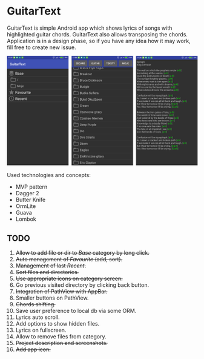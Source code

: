 # GuitarText
GuitarText is simple Android app which shows lyrics of songs with highlighted guitar chords.
GuitarText also allows transposing the chords.
Application is in a design phase, so if you have any idea how it may work, fill free to create new issue.

![GuitarText screenshots](img/img.png)

Used technologies and concepts:

 - MVP pattern 
 - Dagger 2
 - Butter Knife
 - OrmLite
 - Guava
 - Lombok
 
## TODO

 1. ~~Allow to add file or dir to _Base_ category by long click.~~
 2. ~~Auto management of _Favourite_ (add, sort).~~
 3. ~~Management of last _Recent_.~~
 4. ~~Sort files and directories.~~
 5. ~~Use appropriate icons on category screen.~~
 6. Go previous visited directory by clicking back button.
 7. ~~Integration of PathView with AppBar.~~
 8. Smaller buttons on PathView.
 9. ~~Chords shifting.~~
 10. Save user preference to local db via some ORM.
 11. Lyrics auto scroll.
 12. Add options to show hidden files.
 13. Lyrics on fullscreen.
 14. Allow to remove files from category.
 15. ~~Project description and screenshots.~~
 16. ~~Add app icon.~~